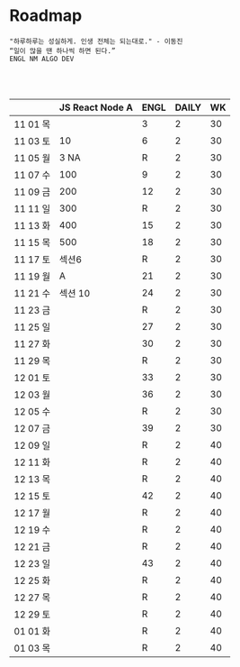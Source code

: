 # Roadmap

```
"하루하루는 성실하게. 인생 전체는 되는대로." - 이동진
“일이 많을 땐 하나씩 하면 된다.” 
ENGL NM ALGO DEV
```

<br><br>

|          | JS React Node A | ENGL | DAILY | WK   |
| -------- | --------------- | ---- | ----- | ---- |
| 11 01 목 |                 | 3    | 2     | 30   |
| 11 03 토 | 10              | 6    | 2     | 30   |
| 11 05 월 | 3 NA            | R    | 2     | 30   |
| 11 07 수 | 100             | 9    | 2     | 30   |
| 11 09 금 | 200             | 12   | 2     | 30   |
| 11 11 일 | 300             | R    | 2     | 30   |
| 11 13 화 | 400             | 15   | 2     | 30   |
| 11 15 목 | 500             | 18   | 2     | 30   |
| 11 17 토 | 섹션6           | R    | 2     | 30   |
| 11 19 월 | A               | 21   | 2     | 30   |
| 11 21 수 | 섹션 10         | 24   | 2     | 30   |
| 11 23 금 |                 | R    | 2     | 30   |
| 11 25 일 |                 | 27   | 2     | 30   |
| 11 27 화 |                 | 30   | 2     | 30   |
| 11 29 목 |                 | R    | 2     | 30   |
| 12 01 토 |                 | 33   | 2     | 30   |
| 12 03 월 |                 | 36   | 2     | 30   |
| 12 05 수 |                 | R    | 2     | 30   |
| 12 07 금 |                 | 39   | 2     | 30   |
| 12 09 일 |                 | R    | 2     | 40   |
| 12 11 화 |                 | R    | 2     | 40   |
| 12 13 목 |                 | R    | 2     | 40   |
| 12 15 토 |                 | 42   | 2     | 40   |
| 12 17 월 |                 | R    | 2     | 40   |
| 12 19 수 |                 | R    | 2     | 40   |
| 12 21 금 |                 | R    | 2     | 40   |
| 12 23 일 |                 | 43   | 2     | 40   |
| 12 25 화 |                 | R    | 2     | 40   |
| 12 27 목 |                 | R    | 2     | 40   |
| 12 29 토 |                 | R    | 2     | 40   |
| 01 01 화 |                 | R    | 2     | 40   |
| 01 03 목 |                 | R    | 2     | 40   |

<br><br>